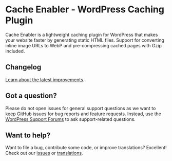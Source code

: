 # Cache Enabler - WordPress Caching Plugin

Cache Enabler is a lightweight caching plugin for WordPress that makes your website faster by generating static HTML files. Support for converting inline image URLs to WebP and pre-compressing cached pages with Gzip included.

## Changelog

[Learn about the latest improvements](https://wordpress.org/plugins/cache-enabler/#developers).

## Got a question?

Please do not open issues for general support questions as we want to keep GitHub issues for bug reports and feature requests. Instead, use the [WordPress Support Forums](https://wordpress.org/support/plugin/cache-enabler/) to ask support-related questions.

## Want to help?

Want to file a bug, contribute some code, or improve translations? Excellent! Check out our [issues](https://github.com/keycdn/cache-enabler/issues) or [translations](https://translate.wordpress.org/projects/wp-plugins/cache-enabler/).
